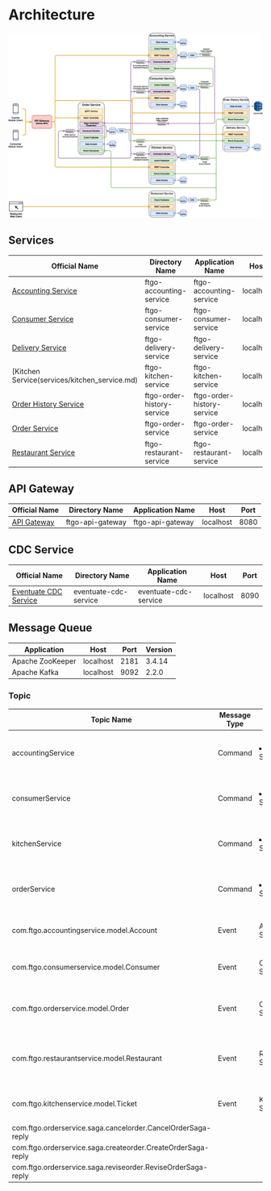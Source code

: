 # Architecture

![](diagrams/architecture.png)

## Services
| Official Name | Directory Name | Application Name | Host | Port |
|---|---|---|---|---|
| [Accounting Service](services/accounting_service.md) | ftgo-accounting-service | ftgo-accounting-service | localhost | 8081 |
| [Consumer Service](services/consumer_service.md) | ftgo-consumer-service | ftgo-consumer-service | localhost | 8082 |
| [Delivery Service](services/delivery_service.md) | ftgo-delivery-service | ftgo-delivery-service | localhost | 8083 |
| [Kitchen Service(services/kitchen_service.md) | ftgo-kitchen-service | ftgo-kitchen-service | localhost | 8084 |
| [Order History Service](services/order_history_service.md) | ftgo-order-history-service | ftgo-order-history-service | localhost | 8085 |
| [Order Service](services/order_service.md) | ftgo-order-service | ftgo-order-service | localhost | 8086 |
| [Restaurant Service](services/restaurant_service.md) | ftgo-restaurant-service | ftgo-restaurant-service | localhost | 8087 |

## API Gateway
| Official Name | Directory Name | Application Name | Host | Port |
|---|---|---|---|---|
| [API Gateway](services/api_gateway.md) | ftgo-api-gateway | ftgo-api-gateway | localhost | 8080 |

## CDC Service
| Official Name | Directory Name | Application Name | Host | Port |
|---|---|---|---|---|
| [Eventuate CDC Service](services/eventuate_cdc_service.md) | eventuate-cdc-service | eventuate-cdc-service | localhost | 8090 |

## Message Queue
| Application | Host | Port | Version |
|---|---|---|---|
| Apache ZooKeeper | localhost | 2181 | 3.4.14 |
| Apache Kafka | localhost | 9092 | 2.2.0 |

### Topic
| Topic Name | Message Type | Producer | Consumer | Description |
|----|----|----|----|----|
| accountingService | Command | <li>Order Service | Accounting Service | Accounting Service's incoming command channel. |
| consumerService | Command | <li>Order Service | Consumer Service | Consumer Service's incoming command channel. |
| kitchenService | Command | <li>Order Service | Kitchen Service | Kitchen Service's incoming command channel. |
| orderService | Command | <li>Order Service | Order Service | Order Service's incoming command channel. |
| com.ftgo.accountingservice.model.Account | Event | Accounting Service | | Account aggregate's event channel. |
| com.ftgo.consumerservice.model.Consumer | Event | Consumer Service | <li>Accounting Service | Consumer aggregate's event channel. |
| com.ftgo.orderservice.model.Order | Event | Order Service | <li>Delivery Service<li>Order History Service | Order aggregate's event channel. |
| com.ftgo.restaurantservice.model.Restaurant | Event | Restaurant Service | <li>Order Service<li>Kitchen Service<li>Delivery Service | Restaurant aggregate's event channel. |
| com.ftgo.kitchenservice.model.Ticket | Event | Kitchen Service | <li>Delivery Service | Ticket aggregate's event channel. |
| com.ftgo.orderservice.saga.cancelorder.CancelOrderSaga-reply | | | | |
| com.ftgo.orderservice.saga.createorder.CreateOrderSaga-reply | | | | |
| com.ftgo.orderservice.saga.reviseorder.ReviseOrderSaga-reply | | | | |


